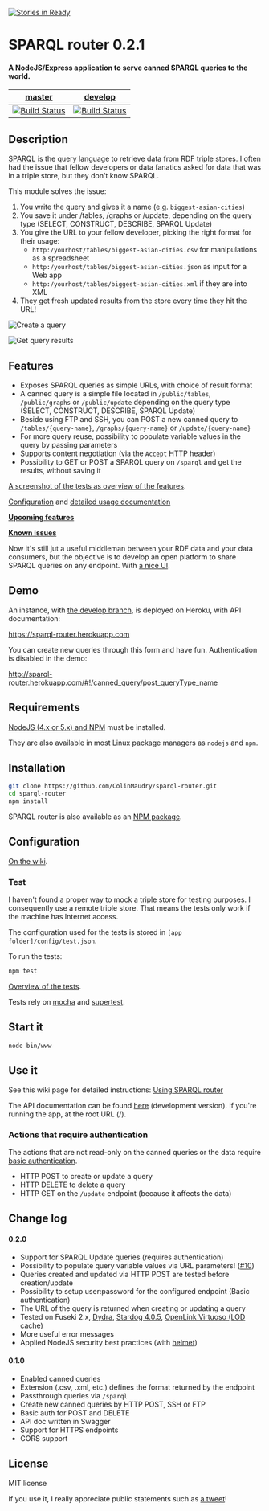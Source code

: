 [![Stories in Ready](https://badge.waffle.io/ColinMaudry/sparql-router.png?label=ready&title=Ready)](https://waffle.io/ColinMaudry/sparql-router)
# SPARQL router 0.2.1

#### A NodeJS/Express application to serve canned SPARQL queries to the world.

| [master](https://github.com/ColinMaudry/sparql-router)  |  [develop](https://github.com/ColinMaudry/sparql-router/tree/develop) |
| ------------- | ------------- |
| [![Build Status](https://travis-ci.org/ColinMaudry/sparql-router.svg?branch=master)](https://travis-ci.org/ColinMaudry/sparql-router)  | [![Build Status](https://travis-ci.org/ColinMaudry/sparql-router.svg?branch=develop)](https://travis-ci.org/ColinMaudry/sparql-router)  |

## Description

[SPARQL](https://en.wikipedia.org/wiki/SPARQL) is the query language to retrieve data from RDF triple stores. I often had the issue that fellow developers or data fanatics asked for data that was in a triple store, but they don't know SPARQL.

This module solves the issue:

1. You write the query and gives it a name (e.g. `biggest-asian-cities`)
2. You save it under /tables, /graphs or /update, depending on the query type (SELECT, CONSTRUCT, DESCRIBE, SPARQL Update)
3. You give the URL to your fellow developer, picking the right format for their usage:
	- `http:/yourhost/tables/biggest-asian-cities.csv` for manipulations as a spreadsheet
	- `http:/yourhost/tables/biggest-asian-cities.json` as input for a Web app
	- `http:/yourhost/tables/biggest-asian-cities.xml` if they are into XML
4. They get fresh updated results from the store every time they hit the URL!

![Create a query](https://www.lucidchart.com/publicSegments/view/0ea72916-0669-4b70-b388-dae7973c51b6/image.png)

![Get query results](https://www.lucidchart.com/publicSegments/view/7a81dea2-5876-49b1-b6fe-4d9771da152a/image.png)

## Features

- Exposes SPARQL queries as simple URLs, with choice of result format
- A canned query is a simple file located in `/public/tables`, `/public/graphs` or `/public/update` depending on the query type (SELECT, CONSTRUCT, DESCRIBE, SPARQL Update)
- Beside using FTP and SSH, you can POST a new canned query to `/tables/{query-name}`, `/graphs/{query-name}` or `/update/{query-name}`
- For more query reuse, possibility to populate variable values in the query by passing parameters
- Supports content negotiation (via the `Accept` HTTP header)
- Possibility to GET or POST a SPARQL query on `/sparql` and get the results, without saving it

[A screenshot of the tests as overview of the features](test/tests.png).

[Configuration](https://github.com/ColinMaudry/sparql-router/wiki/Configuring-SPARQL-router) and [detailed usage documentation](https://github.com/ColinMaudry/sparql-router/wiki/Using-SPARQL-router)

**[Upcoming features](https://github.com/ColinMaudry/sparql-router/issues?q=is%3Aissue+is%3Aopen+-label%3Abug)**

**[Known issues](https://github.com/ColinMaudry/sparql-router/issues?q=is%3Aissue+is%3Aopen+label%3Abug)**

Now it's still jut a useful middleman between your RDF data and your data consumers, but the objective is to develop an open platform to share SPARQL queries on any endpoint. With [a nice UI](https://github.com/ColinMaudry/sparql-router-ui).

## Demo

An instance, with [the develop branch](https://github.com/ColinMaudry/sparql-router/tree/develop), is deployed on Heroku, with API documentation:

https://sparql-router.herokuapp.com

You can create new queries through this form and have fun. Authentication is disabled in the demo:

http://sparql-router.herokuapp.com/#!/canned_query/post_queryType_name

## Requirements

[NodeJS (4.x or 5.x) and NPM](https://nodejs.org/en/download/stable/) must be installed.

They are also available in most Linux package managers as `nodejs` and `npm`.

## Installation

```bash
git clone https://github.com/ColinMaudry/sparql-router.git
cd sparql-router
npm install
```

SPARQL router is also available as an [NPM package](https://www.npmjs.com/package/sparql-router).

## Configuration

[On the wiki](https://github.com/ColinMaudry/sparql-router/wiki/Configuring-SPARQL-router).

### Test

I haven't found a proper way to mock a triple store for testing purposes. I consequently use a remote triple store. That means the tests only work if the machine has Internet access.

The configuration used for the tests is stored in `[app folder]/config/test.json`.

To run the tests:

```bash
npm test
```

[Overview of the tests](test/tests.png).

Tests rely on [mocha](http://mochajs.org/) and 
[supertest](https://www.npmjs.com/package/supertest).

## Start it

```
node bin/www
```

## Use it

See this wiki page for detailed instructions: [Using SPARQL router](https://github.com/ColinMaudry/sparql-router/wiki/Using-SPARQL-router)

The API documentation can be found [here](http://sparql-router.herokuapp.com/) (development version). If you're running the app, at the root URL (/).

### Actions that require authentication

The actions that are not read-only on the canned queries or the data require [basic authentication](https://en.wikipedia.org/wiki/Basic_access_authentication).

- HTTP POST to create or update a query
- HTTP DELETE to delete a query
- HTTP GET  on the `/update` endpoint (because it affects the data)

## Change log

#### 0.2.0

- Support for SPARQL Update queries (requires authentication)
- Possibility to populate query variable values via URL parameters! ([#10](https://github.com/ColinMaudry/sparql-router/issues/10))
- Queries created and updated via HTTP POST are tested before creation/update
- Possibility to setup user:password for the configured endpoint (Basic authentication)
- The URL of the query is returned when creating or updating a query
- Tested on Fuseki 2.x, [Dydra](http://dydra.com), [Stardog 4.0.5](http://stardog.com/), [OpenLink Virtuoso (LOD cache)](http://lod.openlinksw.com/sparql)
- More useful error messages
- Applied NodeJS security best practices (with [helmet](https://www.npmjs.com/package/helmet))

#### 0.1.0

- Enabled canned queries
- Extension (.csv, .xml, etc.) defines the format returned by the endpoint
- Passthrough queries via `/sparql`
- Create new canned queries by HTTP POST, SSH or FTP
- Basic auth for POST and DELETE
- API doc written in Swagger
- Support for HTTPS endpoints
- CORS support

## License

MIT license

If you use it, I really appreciate public statements such as [a tweet](https://twitter.com/intent/tweet?text=Wow%2C%20thanks%20%40CMaudry%20for%20making%20SPARQL%20router!%20https%3A%2F%2Fgithub.com%2FColinMaudry%2Fsparql-router%20%23SPARQL)!

